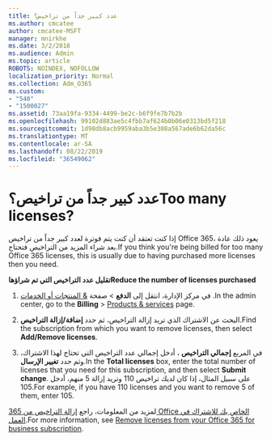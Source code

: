 ```yaml
---
title: عدد كبير جداً من تراخيص؟
ms.author: cmcatee
author: cmcatee-MSFT
manager: mnirkhe
ms.date: 3/2/2018
ms.audience: Admin
ms.topic: article
ROBOTS: NOINDEX, NOFOLLOW
localization_priority: Normal
ms.collection: Adm_O365
ms.custom:
- "540"
- "1500027"
ms.assetid: 73aa19fa-9334-4499-be2c-b6f9fe7b7b2b
ms.openlocfilehash: 99102d883ae5c4fbb7af624b0b06e0313bd5f218
ms.sourcegitcommit: 1d98db8acb9959aba3b5e308a567ade6b62da56c
ms.translationtype: MT
ms.contentlocale: ar-SA
ms.lasthandoff: 08/22/2019
ms.locfileid: "36549062"
---
```

# <a name="too-many-licenses"></a><span data-ttu-id="128ae-102">عدد كبير جداً من تراخيص؟</span><span class="sxs-lookup"><span data-stu-id="128ae-102">Too many licenses?</span></span>

<span data-ttu-id="128ae-103">إذا كنت تعتقد أن كنت يتم فوترة لعدد كبير جداً من تراخيص Office 365، يعود ذلك عادة بعد شراء المزيد من التراخيص فتحتاج.</span><span class="sxs-lookup"><span data-stu-id="128ae-103">If you think you're being billed for too many Office 365 licenses, this is usually due to having purchased more licenses then you need.</span></span>
  
<span data-ttu-id="128ae-104">**تقليل عدد التراخيص التي تم شراؤها**</span><span class="sxs-lookup"><span data-stu-id="128ae-104">**Reduce the number of licenses purchased**</span></span>
  
1. <span data-ttu-id="128ae-105">في مركز الإدارة، انتقل إلى **الدفع** \> صفحة [& المنتجات أو الخدمات](https://go.microsoft.com/fwlink/p/?linkid=842054) .</span><span class="sxs-lookup"><span data-stu-id="128ae-105">In the admin center, go to the **Billing** \> [Products & services](https://go.microsoft.com/fwlink/p/?linkid=842054) page.</span></span>

2. <span data-ttu-id="128ae-106">البحث عن الاشتراك الذي تريد إزالة التراخيص، ثم حدد **إضافة/إزالة التراخيص**.</span><span class="sxs-lookup"><span data-stu-id="128ae-106">Find the subscription from which you want to remove licenses, then select **Add/Remove licenses**.</span></span>

3. <span data-ttu-id="128ae-107">في المربع **إجمالي التراخيص** ، أدخل إجمالي عدد التراخيص التي تحتاج لهذا الاشتراك، وثم حدد **تغيير الإرسال**.</span><span class="sxs-lookup"><span data-stu-id="128ae-107">In the **Total licenses** box, enter the total number of licenses that you need for this subscription, and then select **Submit change**.</span></span> <span data-ttu-id="128ae-108">على سبيل المثال، إذا كان لديك تراخيص 110 وتريد إزالة 5 منهم، أدخل 105.</span><span class="sxs-lookup"><span data-stu-id="128ae-108">For example, if you have 110 licenses and you want to remove 5 of them, enter 105.</span></span>

<span data-ttu-id="128ae-109">لمزيد من المعلومات، راجع [إزالة التراخيص من 365 Office الخاص بك للاشتراك في العمل](https://docs.microsoft.com/office365/admin/subscriptions-and-billing/remove-licenses-from-subscription).</span><span class="sxs-lookup"><span data-stu-id="128ae-109">For more information, see [Remove licenses from your Office 365 for business subscription](https://docs.microsoft.com/office365/admin/subscriptions-and-billing/remove-licenses-from-subscription).</span></span>